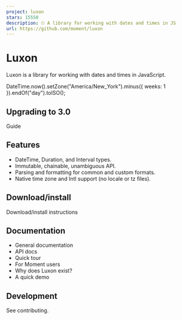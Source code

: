 ```yaml
---
project: luxon
stars: 15550
description: ⏱ A library for working with dates and times in JS
url: https://github.com/moment/luxon
---
```


Luxon
=====

Luxon is a library for working with dates and times in JavaScript.

DateTime.now().setZone("America/New\_York").minus({ weeks: 1 }).endOf("day").toISO();

Upgrading to 3.0
----------------

Guide

Features
--------

-   DateTime, Duration, and Interval types.
-   Immutable, chainable, unambiguous API.
-   Parsing and formatting for common and custom formats.
-   Native time zone and Intl support (no locale or tz files).

Download/install
----------------

Download/install instructions

Documentation
-------------

-   General documentation
-   API docs
-   Quick tour
-   For Moment users
-   Why does Luxon exist?
-   A quick demo

Development
-----------

See contributing.
